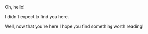 Oh, hello!

I didn't expect to find you here. 

Well, now that you're here I hope you find something worth reading!
